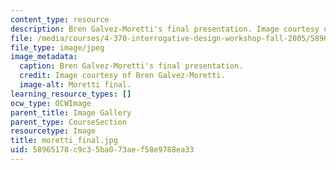 ```yaml
---
content_type: resource
description: Bren Galvez-Moretti's final presentation. Image courtesy of Bren Galvez-Moretti.
file: /media/courses/4-370-interrogative-design-workshop-fall-2005/58965178c9c35ba073aef58e9788ea33_moretti_final.jpg
file_type: image/jpeg
image_metadata:
  caption: Bren Galvez-Moretti's final presentation.
  credit: Image courtesy of Bren Galvez-Moretti.
  image-alt: Moretti final.
learning_resource_types: []
ocw_type: OCWImage
parent_title: Image Gallery
parent_type: CourseSection
resourcetype: Image
title: moretti_final.jpg
uid: 58965178-c9c3-5ba0-73ae-f58e9788ea33
---
```

